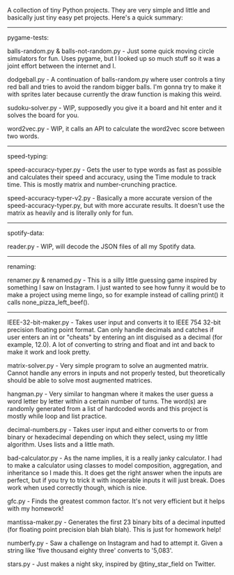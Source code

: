 A collection of tiny Python projects. They are very simple and little and basically just tiny easy pet projects. Here's a quick summary:

----------------------------------------------------------------------------------------------------------

pygame-tests:

balls-random.py & balls-not-random.py - Just some quick moving circle simulators for fun. Uses pygame, but I looked up so much stuff so it was a joint effort between the internet and I.

dodgeball.py - A continuation of balls-random.py where user controls a tiny red ball and tries to avoid the random bigger balls. I'm gonna try to make it with sprites later because currently the draw function is making this weird.

sudoku-solver.py - WIP, supposedly you give it a board and hit enter and it solves the board for you.

word2vec.py - WIP, it calls an API to calculate the word2vec score between two words.

----------------------------------------------------------------------------------------------------------

speed-typing:

speed-accuracy-typer.py - Gets the user to type words as fast as possible and calculates their speed and accuracy, using the Time module to track time. This is mostly matrix and number-crunching practice.

speed-accuracy-typer-v2.py - Basically a more accurate version of the speed-accuracy-typer.py, but with more accurate results. It doesn't use the matrix as heavily and is literally only for fun.

----------------------------------------------------------------------------------------------------------

spotify-data:

reader.py - WIP, will decode the JSON files of all my Spotify data.

----------------------------------------------------------------------------------------------------------

renaming:

renamer.py & renamed.py - This is a silly little guessing game inspired by something I saw on Instagram. I just wanted to see how funny it would be to make a project using meme lingo, so for example instead of calling print() it calls none_pizza_left_beef().

----------------------------------------------------------------------------------------------------------

IEEE-32-bit-maker.py - Takes user input and converts it to IEEE 754 32-bit precision floating point format. Can only handle decimals and catches if user enters an int or "cheats" by entering an int disguised as a decimal (for example, 12.0). A lot of converting to string and float and int and back to make it work and look pretty.

matrix-solver.py - Very simple program to solve an augmented matrix. Cannot handle any errors in inputs and not properly tested, but theoretically should be able to solve most augmented matrices.

hangman.py - Very similar to hangman where it makes the user guess a word letter by letter within a certain number of turns. The word(s) are randomly generated from a list of hardcoded words and this project is mostly while loop and list practice.

decimal-numbers.py - Takes user input and either converts to or from binary or hexadecimal depending on which they select, using my little algorithm. Uses lists and a little math.

bad-calculator.py - As the name implies, it is a really janky calculator. I had to make a calculator using classes to model composition, aggregation, and inheritance so I made this. It does get the right answer when the inputs are perfect, but if you try to trick it with inoperable inputs it will just break. Does work when used correctly though, which is nice.

gfc.py - Finds the greatest common factor. It's not very efficient but it helps with my homework!

mantissa-maker.py - Generates the first 23 binary bits of a decimal inputted (for floating point precision blah blah blah). This is just for homework help!

numberfy.py - Saw a challenge on Instagram and had to attempt it. Given a string like 'five thousand eighty three' converts to '5,083'.

stars.py - Just makes a night sky, inspired by @tiny_star_field on Twitter.
